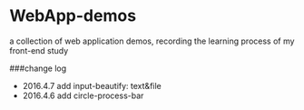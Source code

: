 # WebApp-demos
a collection of web application demos, recording the learning process of my front-end study

###change log
- 2016.4.7 add input-beautify: text&file
- 2016.4.6 add circle-process-bar
